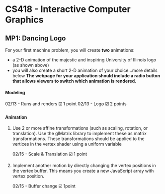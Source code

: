 # CS418 - Interactive Computer Graphics
## MP1: Dancing Logo
For your first machine problem, you will create **two** animations:
* a 2-D animation of the majestic and inspiring University of Illinois logo (as shown above)
* you will also create a short 2-D animation of your choice…more details below
**The webpage for your application should include a radio button that allows viewers to switch which animation is rendered.**

#### Modeling
02/13 - Runs and renders ☑️ 1 point
02/13 - Logo ☑️ 2 points

#### Animation
1. Use 2 or more affine transformations (such as scaling, rotation, or translation). Use the glMatrix library to implement these as matrix transformations. These transformations should be applied to the vertices in the vertex shader using a uniform variable

   02/15 - Scale & Translation ☑️ 1 point


2. Implement another motion by directly changing the vertex positions in the vertex buffer. This means you create a new JavaScript array with vertex position. 

   02/15 - Buffer change ☑️ 1point